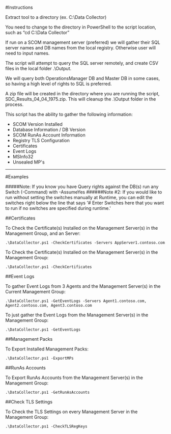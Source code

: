#Instructions

Extract tool to a directory (ex. C:\Data Collector)

You need to change to the directory in PowerShell to the script location, such as “cd C:\Data Collector”
 
If run on a SCOM management server (preferred) we will gather their SQL server names and DB names from the local registry.  Otherwise user will need to input names.

The script will attempt to query the SQL server remotely, and create CSV files in the local folder .\Output.

We will query both OperationsManager DB and Master DB in some cases, so having a high level of rights to SQL is preferred.

A zip file will be created in the directory where you are running the script, SDC_Results_04_04_1975.zip. This will cleanup the .\Output folder in the process.

This script has the ability to gather the following information:

 - SCOM Version Installed
 - Database Information / DB Version
 - SCOM RunAs Account Information
 - Registry TLS Configuration
 - Certificates
 - Event Logs
 - MSInfo32
 - Unsealed MP's

----

#Examples

#####Note: If you know you have Query rights against the DB(s) run any Switch (-Command) with -AssumeYes
######Note #2: If you would like to run without setting the switches manually at Runtime, you can edit the switches right below the line that says '# Enter Switches here that you want to run if no switches are specified during runtime.'
 




##Certificates

To Check the Certificate(s) Installed on the Management Server(s) in the Management Group, and an Server:

    .\DataCollector.ps1 -CheckCertificates -Servers AppServer1.contoso.com

To Check the Certificate(s) Installed on the Management Server(s) in the Management Group:

    .\DataCollector.ps1 -CheckCertificates





##Event Logs

To gather Event Logs from 3 Agents and the Management Server(s) in the Current Management Group:

    .\DataCollector.ps1 -GetEventLogs -Servers Agent1.contoso.com, Agent2.contoso.com, Agent3.contoso.com

To just gather the Event Logs from the Management Server(s) in the Management Group:

    .\DataCollector.ps1 -GetEventLogs





##Management Packs

To Export Installed Management Packs:

    .\DataCollector.ps1 -ExportMPs





##RunAs Accounts

To Export RunAs Accounts from the Management Server(s) in the Management Group:

    .\DataCollector.ps1 -GetRunAsAccounts


##Check TLS Settings

To Check the TLS Settings on every Management Server in the Management Group:

    .\DataCollector.ps1 -CheckTLSRegKeys
